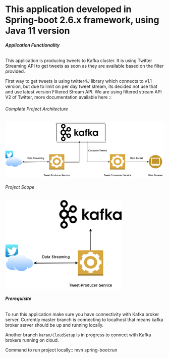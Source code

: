 # **This application developed in Spring-boot 2.6.x framework, using Java 11 version**

###### **Application Functionality**

This application is producing tweets to Kafka cluster. It is using Twitter Streaming
API to get tweets as soon as they are available based on the filter provided.

First way to get tweets is using twitter4J library which connects to v1.1 version, but due to limit on per day tweet stream,
its decided not use that and use latest version FIltered Stream API.
We are using filtered stream API V2 of Twitter, more documentation available here ::

###### Complete Project Architecture

![Alt text](src/main/resources/documents/Complete-setup.png "Architecture")

###### Project Scope

![Alt text](src/main/resources/documents/project-scope.png "Project-Scope")

###### **Prerequisite**

To run this application make sure you have connectivity with Kafka broker server.
Currently master branch is connecting to localhost that means kafka broker server should be up and running locally.

Another branch `karan/CloudSetup` is in progress to connect with Kafka brokers running on cloud.
 
Command to run project locally::
mvn spring-boot:run




